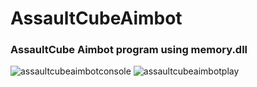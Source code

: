 # AssaultCubeAimbot

### AssaultCube Aimbot program using memory.dll

![assaultcubeaimbotconsole](https://user-images.githubusercontent.com/32415358/50566940-977d6d80-0d82-11e9-9436-e3555623658d.PNG)
![assaultcubeaimbotplay](https://user-images.githubusercontent.com/32415358/50566942-98ae9a80-0d82-11e9-877d-aace9cb72d73.png)
